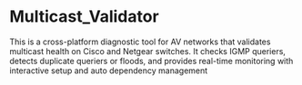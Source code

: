 # Multicast_Validator
This is a cross-platform diagnostic tool for AV networks that validates multicast health on Cisco and Netgear switches. It checks IGMP queriers, detects duplicate queriers or floods, and provides real-time monitoring with interactive setup and auto dependency management
